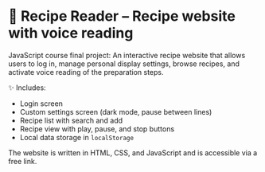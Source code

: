 # 📖 Recipe Reader – Recipe website with voice reading

JavaScript course final project: An interactive recipe website that allows users to log in, manage personal display settings, browse recipes, and activate voice reading of the preparation steps.

✨ Includes:
- Login screen
- Custom settings screen (dark mode, pause between lines)
- Recipe list with search and add
- Recipe view with play, pause, and stop buttons
- Local data storage in `localStorage`

The website is written in HTML, CSS, and JavaScript and is accessible via a free link.
